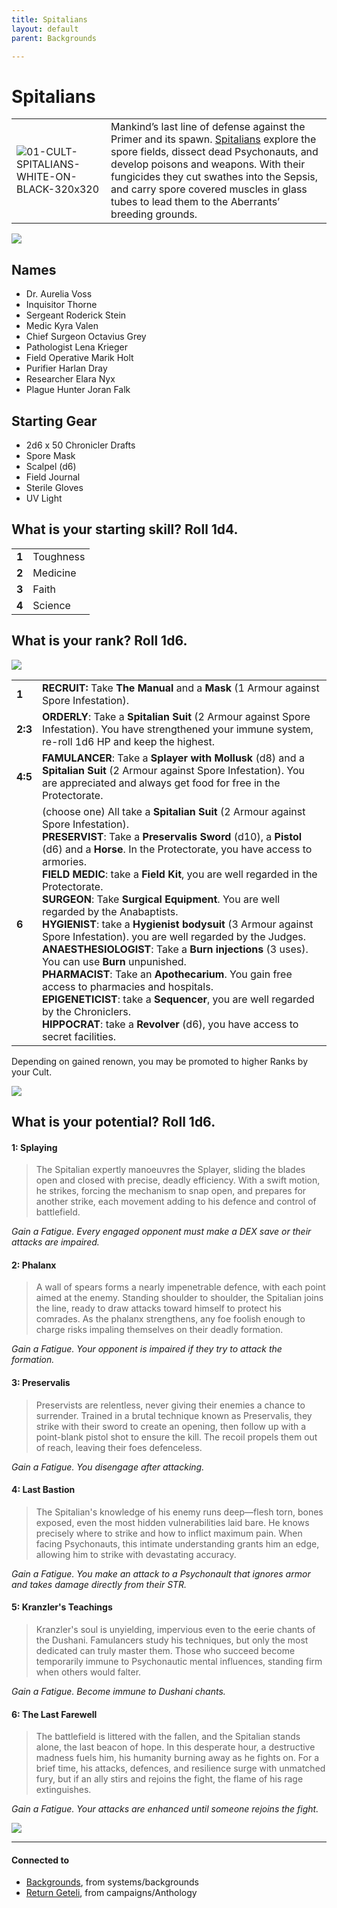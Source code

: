 ```yaml
---
title: Spitalians
layout: default
parent: Backgrounds

---
```


# Spitalians

|                                                                                                                  |                                                                                                                                                                                                                                                                                                                                                                          |
| ---------------------------------------------------------------------------------------------------------------- | ------------------------------------------------------------------------------------------------------------------------------------------------------------------------------------------------------------------------------------------------------------------------------------------------------------------------------------------------------------------------ |
| ![01-CULT-SPITALIANS-WHITE-ON-BLACK-320x320](../../../imgs/icons/01-CULT-SPITALIANS-WHITE-ON-BLACK-320x320.webp) | Mankind’s last line of defense against the Primer and its spawn. [Spitalians](https://degenesis.com/world/cults/spitalians) explore the spore fields, dissect dead Psychonauts, and develop poisons and weapons. With their fungicides they cut swathes into the Sepsis, and carry spore covered muscles in glass tubes to lead them to the Aberrants’ breeding grounds. |


![](https://a.storyblok.com/f/72501/2715x3840/8900dcd07d/001-spitalians-archetype.jpg)

## Names

- Dr. Aurelia Voss
- Inquisitor Thorne
- Sergeant Roderick Stein
- Medic Kyra Valen
- Chief Surgeon Octavius Grey
- Pathologist Lena Krieger
- Field Operative Marik Holt
- Purifier Harlan Dray
- Researcher Elara Nyx
- Plague Hunter Joran Falk

## Starting Gear

- 2d6 x 50 Chronicler Drafts
- Spore Mask
- Scalpel (d6)
- Field Journal
- Sterile Gloves
- UV Light

## What is your starting skill? Roll 1d4.

|       |           |
| ----- | --------- |
| **1** | Toughness |
| **2** | Medicine  |
| **3** | Faith     |
| **4** | Science   |

## What is your rank? Roll 1d6.

![](https://i.imgur.com/LKEOuPq.png)

|         |                                                                                                                                                                                                                                                                                                                                                                                                                                                                                                                                                                                                                                                                                                                                                                                                                                                                                                            |
| ------- | ---------------------------------------------------------------------------------------------------------------------------------------------------------------------------------------------------------------------------------------------------------------------------------------------------------------------------------------------------------------------------------------------------------------------------------------------------------------------------------------------------------------------------------------------------------------------------------------------------------------------------------------------------------------------------------------------------------------------------------------------------------------------------------------------------------------------------------------------------------------------------------------------------------- |
| **1**   | **RECRUIT:** Take **The Manual** and a **Mask** (1 Armour against Spore Infestation).                                                                                                                                                                                                                                                                                                                                                                                                                                                                                                                                                                                                                                                                                                                                                                                                                      |
| **2:3** | **ORDERLY**: Take a **Spitalian Suit** (2 Armour against Spore Infestation). You have strengthened your immune system, re-roll 1d6 HP and keep the highest.                                                                                                                                                                                                                                                                                                                                                                                                                                                                                                                                                                                                                                                                                                                                                |
| **4:5** | **FAMULANCER**: Take a **Splayer with Mollusk** (d8) and a **Spitalian Suit** (2 Armour against Spore Infestation). You are appreciated and always get food for free in the Protectorate.                                                                                                                                                                                                                                                                                                                                                                                                                                                                                                                                                                                                                                                                                                                  |
| **6**   | (choose one) All take a **Spitalian Suit** (2 Armour against Spore Infestation).<br>**PRESERVIST**: Take a **Preservalis Sword** (d10), a **Pistol** (d6) and a **Horse**. In the Protectorate, you have access to armories.<br>**FIELD MEDIC**: take a **Field Kit**, you are well regarded in the Protectorate.<br>**SURGEON**: Take **Surgical Equipment**. You are well regarded by the Anabaptists.<br>**HYGIENIST**: take a **Hygienist bodysuit** (3 Armour against Spore Infestation). you are well regarded by the Judges.<br>**ANAESTHESIOLOGIST**: Take a **Burn injections** (3 uses). You can use **Burn** unpunished.<br>**PHARMACIST**: Take an **Apothecarium**. You gain free access to pharmacies and hospitals.<br>**EPIGENETICIST**: take a **Sequencer**, you are well regarded by the Chroniclers.<br>**HIPPOCRAT**: take a **Revolver** (d6), you have access to secret facilities. |

Depending on gained renown, you may be promoted to higher Ranks by your Cult.

![](https://i.imgur.com/n83TXJi.png)

## What is your potential? Roll 1d6.

#### 1: Splaying

> The Spitalian expertly manoeuvres the Splayer, sliding the blades open and closed with precise, deadly efficiency. With a swift motion, he strikes, forcing the mechanism to snap open, and prepares for another strike, each movement adding to his defence and control of battlefield.

*Gain a Fatigue. Every engaged opponent must make a DEX save or their attacks are impaired.*

#### 2: Phalanx

> A wall of spears forms a nearly impenetrable defence, with each point aimed at the enemy. Standing shoulder to shoulder, the Spitalian joins the line, ready to draw attacks toward himself to protect his comrades. As the phalanx strengthens, any foe foolish enough to charge risks impaling themselves on their deadly formation.

*Gain a Fatigue. Your opponent is impaired if they try to attack the formation.*

#### 3: Preservalis

> Preservists are relentless, never giving their enemies a chance to surrender. Trained in a brutal technique known as Preservalis, they strike with their sword to create an opening, then follow up with a point-blank pistol shot to ensure the kill. The recoil propels them out of reach, leaving their foes defenceless.

*Gain a Fatigue. You disengage after attacking.*

#### 4: Last Bastion

> The Spitalian's knowledge of his enemy runs deep—flesh torn, bones exposed, even the most hidden vulnerabilities laid bare. He knows precisely where to strike and how to inflict maximum pain. When facing Psychonauts, this intimate understanding grants him an edge, allowing him to strike with devastating accuracy.

*Gain a Fatigue. You make an attack to a Psychonault that ignores armor and takes damage directly from their STR.*

#### 5: Kranzler's Teachings

> Kranzler's soul is unyielding, impervious even to the eerie chants of the Dushani. Famulancers study his techniques, but only the most dedicated can truly master them. Those who succeed become temporarily immune to Psychonautic mental influences, standing firm when others would falter.

*Gain a Fatigue. Become immune to Dushani chants.*

#### 6: The Last Farewell

> The battlefield is littered with the fallen, and the Spitalian stands alone, the last beacon of hope. In this desperate hour, a destructive madness fuels him, his humanity burning away as he fights on. For a brief time, his attacks, defences, and resilience surge with unmatched fury, but if an ally stirs and rejoins the fight, the flame of his rage extinguishes.

*Gain a Fatigue. Your attacks are enhanced until someone rejoins the fight.*

![](https://img2.storyblok.com/3420x2162/filters:quality(90)/f/72501/4570x2887/fdff41381a/opener-spitalian.jpg)

---
#### Connected to

<!-- QueryToSerialize: LIST without ID "["+ title + "](https://terra-campaigns.github.io/"+ regexreplace(file.path, ".md", "") + ")" + ", from " + regexreplace(file.folder, "degenesis/", "") FROM ([[]]) OR outgoing([[]]) SORT file.folder DESC -->
<!-- SerializedQuery: LIST without ID "["+ title + "](https://terra-campaigns.github.io/"+ regexreplace(file.path, ".md", "") + ")" + ", from " + regexreplace(file.folder, "degenesis/", "") FROM ([[]]) OR outgoing([[]]) SORT file.folder DESC -->
- [Backgrounds](https://terra-campaigns.github.io/degenesis/systems/backgrounds/index), from systems/backgrounds
- [Return Geteli](https://terra-campaigns.github.io/degenesis/campaigns/Anthology/ReturnGeteli), from campaigns/Anthology
<!-- SerializedQuery END -->
